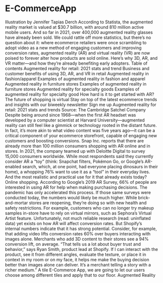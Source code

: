 # E-CommerceApp
Illustration by Jennifer Tapias Derch  According to Statista, the augmented reality market is valued at $30.7 billion, with around 810 million active mobile users. And so far in 2021, over 400,000 augmented reality glasses have already been sold.  We could rattle off more statistics, but there’s no question about it: where ecommerce retailers were once scrambling to adopt video as a new method of engaging customers and improving conversion rates, augmented reality (AR) and virtual reality (VR) are now poised to forever alter how products are sold online.     Here’s why 3D, AR, and VR matter—and how they’re already benefiting early adopters.  Table of contents  Augmented reality for retail: 2021 stats and trend Business and customer benefits of using 3D, AR, and VR in retail Augmented reality in fashion/apparel Examples of augmented reality in fashion and apparel Augmented reality in furniture stores Examples of augmented reality in furniture stores Augmented reality for specialty goods Examples of augmented reality for specialty good How hard is it to get started with AR? The future of shopping is virtual Stay on top of the latest ecommerce trends and insights with our biweekly newsletter  Sign me up Augmented reality for retail: 2021 stats and trends  Source: The Cambridge Satchel Company  Despite being around since 1968—when the first AR headset was developed by a computer scientist at Harvard University—augmented reality can still feel like a gimmick or technology rooted in the distant future. In fact, it’s more akin to what video content was five years ago—it can be a critical component of your ecommerce storefront, capable of engaging new customers and boosting conversions.  Snap Inc. reports that there are already more than 100 million consumers shopping with AR online and in stores. In 2021, the company teamed up with Deloitte Digital to survey 15,000 consumers worldwide. While most respondents said they currently consider AR a “toy” (think: Snapchat filters, Pokémon Go, or Google’s AR-enabled search, which, at one point, had everyone placing dinosaurs in their home), a whopping 76% want to use it as a “tool” in their everyday lives.   And the most realistic and practical use for it that already exists today? Online shopping. According to Google’s 2019 AR Survey, 66% of people are interested in using AR for help when making purchasing decisions.  The pandemic has only accelerated this process. If those same surveys were conducted today, the numbers would likely be much higher. While brick-and-mortar stores are reopening, they’re doing so with new health and safety restrictions. For example, customers who can no longer try makeup samples in-store have to rely on virtual mirrors, such as Sephora’s Virtual Artist feature.     Unfortunately, not much reliable research (read: uninflated data) yet exists on how AR will affect conversion rates. But Shopify’s internal numbers indicate that it has strong potential.  Consider, for example, that adding video lifts conversion rates 60% over buyers interacting with images alone. Merchants who add 3D content to their stores see a 94% conversion lift, on average.     “That tells us a lot about buyer trust and behavior,” says Ryan Smith, product lead at Shopify.  If I can interact with the product, see it from different angles, evaluate the texture, or place it in context in my room or on my face, it helps me make the buying decision better than images alone can deliver. It’s a merchant telling a story with a richer medium.” A tile E-Commerce App, we are going to let our users choose among different tiles and apply that to our floor. Augmented Reality
